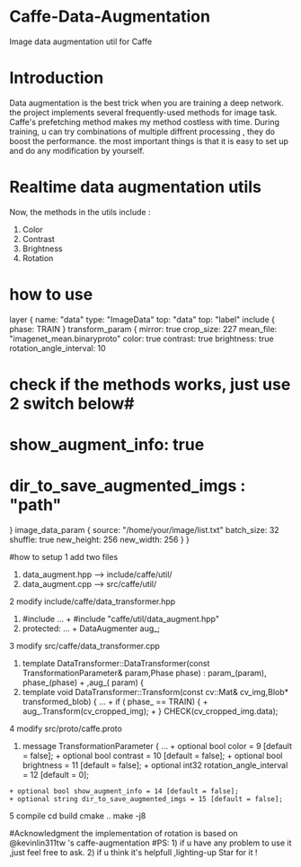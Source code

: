 # Caffe-Data-Augmentation
Image data augmentation util for Caffe

# Introduction
Data augmentation is the best trick when you are training a deep network. the project implements several frequently-used methods for image task. Caffe's prefetching method makes my method costless with time. During training, u can try combinations of multiple diffrent processing , they do boost the performance. the most important things is that it is easy to set up and do any modification by yourself.
  
# Realtime data augmentation utils
Now, the methods in the utils include :
  1) Color
  2) Contrast
  3) Brightness
  4) Rotation   
  
# how to use
layer {
  name: "data"
  type: "ImageData"
  top: "data"
  top: "label"
  include {
  phase: TRAIN
}
transform_param {
  mirror: true
  crop_size: 227
  mean_file: "imagenet_mean.binaryproto"
  color: true
  contrast: true
  brightness: true
  rotation_angle_interval: 10
  # check if the methods works, just use 2 switch below#
  #  show_augment_info: true  
  #  dir_to_save_augmented_imgs : "path"
}
image_data_param {
  source: "/home/your/image/list.txt"
  batch_size: 32
  shuffle: true
  new_height: 256
  new_width: 256
 }
}

#how to setup
1 add two files 

  1) data_augment.hpp --> include/caffe/util/
  2) data_augment.cpp --> src/caffe/util/
  
2 modify include/caffe/data_transformer.hpp
  1) #include 
    ...
    + #include "caffe/util/data_augment.hpp"
  2) protected:
    ...
    + DataAugmenter<Dtype> aug_;

3 modify src/caffe/data_transformer.cpp

  1) template<typename Dtype>
    DataTransformer<Dtype>::DataTransformer(const TransformationParameter& param,Phase phase)
    : param_(param), phase_(phase) 
    + ,aug_( param) {
  2) template<typename Dtype>
    void DataTransformer<Dtype>::Transform(const cv::Mat& cv_img,Blob<Dtype>* transformed_blob) {
    ...
    + if ( phase_ == TRAIN) {
    +   aug_.Transform(cv_cropped_img); 
    + } 
    CHECK(cv_cropped_img.data);

4 modify src/proto/caffe.proto

  1) message TransformationParameter {
    ...
    + optional bool color = 9 [default = false];
    + optional bool contrast = 10 [default = false];
    + optional bool brightness = 11 [default = false];
    + optional int32 rotation_angle_interval = 12 [default = 0];
      
    + optional bool show_augment_info = 14 [default = false];
    + optional string dir_to_save_augmented_imgs = 15 [default = false];
  
5 compile
  cd build
  cmake ..
  make -j8
  
#Acknowledgment
  the implementation of rotation is based on @kevinlin311tw 's caffe-augmentation
#PS:
    1) if u have any problem to use it ,just feel free to ask.
    2) if u think it's helpfull ,lighting-up Star for it !
